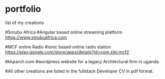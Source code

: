 # portfolio
list of my creations

#Smubu Africa
#Angular based online streaming platform 
https://www.smubuafrica.com

#MCF online Radio
#ionic based online radio station
https://play.google.com/store/apps/details?id=com.ziki.mcf2

#kkparch.com
#wordpress website for a legacy Archtectural firm in uganda.

#All other creations are listed in the fullstack Developer CV  in pdf format.
